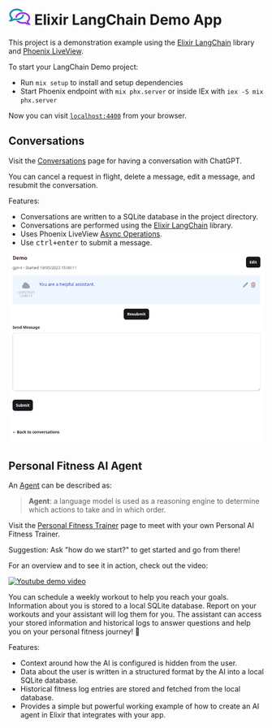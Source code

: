 # ![Logo with chat chain links](./elixir-langchain-link-logo_32px.png) Elixir LangChain Demo App

This project is a demonstration example using the [Elixir LangChain](https://github.com/brainlid/langchain) library and [Phoenix LiveView](https://www.phoenixframework.org/).

To start your LangChain Demo project:

  * Run `mix setup` to install and setup dependencies
  * Start Phoenix endpoint with `mix phx.server` or inside IEx with `iex -S mix phx.server`

Now you can visit [`localhost:4400`](http://localhost:4400) from your browser.

## Conversations

Visit the [Conversations](http://localhost:4004/conversations) page for having a conversation with ChatGPT.

You can cancel a request in flight, delete a message, edit a message, and resubmit the conversation.

Features:
- Conversations are written to a SQLite database in the project directory.
- Conversations are performed using the [Elixir LangChain](https://github.com/brainlid/langchain) library.
- Uses Phoenix LiveView [Async Operations](https://hexdocs.pm/phoenix_live_view/Phoenix.LiveView.html#module-async-operations).
- Use <kbd>ctrl+enter</kbd> to submit a message.

![Example GIF showing usage with editing and resubmitting](./ConversationDemo.gif)

## Personal Fitness AI Agent

An [Agent](https://python.langchain.com/docs/modules/agents/) can be described as:

> **Agent**: a language model is used as a reasoning engine to determine which actions to take and in which order.

Visit the [Personal Fitness Trainer](http://localhost:4004/agent_chat) page to meet with your own Personal AI Fitness Trainer.

Suggestion: Ask "how do we start?" to get started and go from there!

For an overview and to see it in action, check out the video:

[![Youtube demo video](https://www.youtube.com/watch?v=AsfQNtoaB1M)](https://www.youtube.com/watch?v=AsfQNtoaB1M)

You can schedule a weekly workout to help you reach your goals. Information about you is stored to a local SQLite database. Report on your workouts and your assistant will log them for you. The assistant can access your stored information and historical logs to answer questions and help you on your personal fitness journey! 💪

Features:
- Context around how the AI is configured is hidden from the user.
- Data about the user is written in a structured format by the AI into a local SQLite database.
- Historical fitness log entries are stored and fetched from the local database.
- Provides a simple but powerful working example of how to create an AI agent in Elixir that integrates with your app.
